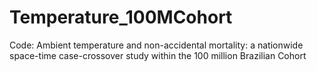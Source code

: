# Temperature_100MCohort
 Code:  Ambient temperature and non-accidental mortality: a nationwide space-time case-crossover study within the 100 million Brazilian Cohort
